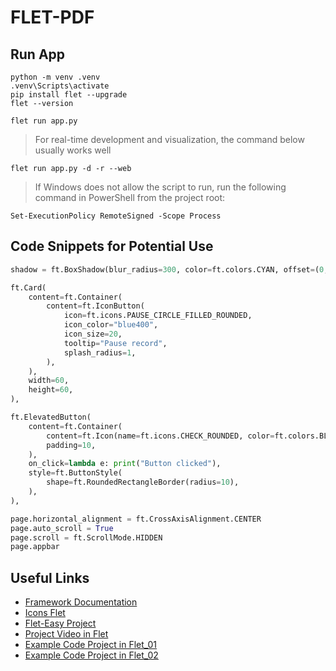 # FLET-PDF

## Run App

```
python -m venv .venv
.venv\Scripts\activate
pip install flet --upgrade
flet --version
```
```
flet run app.py
```
> For real-time development and visualization, the command below usually works well
```
flet run app.py -d -r --web
```

> If Windows does not allow the script to run, run the following command in PowerShell from the project root:
```
Set-ExecutionPolicy RemoteSigned -Scope Process
```

## Code Snippets for Potential Use
```python
shadow = ft.BoxShadow(blur_radius=300, color=ft.colors.CYAN, offset=(0, 0), blur_style="outer"),

ft.Card(
    content=ft.Container(
        content=ft.IconButton(
            icon=ft.icons.PAUSE_CIRCLE_FILLED_ROUNDED,
            icon_color="blue400",
            icon_size=20,
            tooltip="Pause record",
            splash_radius=1,
        ),
    ),
    width=60,
    height=60,
),

ft.ElevatedButton(
    content=ft.Container(
        content=ft.Icon(name=ft.icons.CHECK_ROUNDED, color=ft.colors.BLUE),
        padding=10,
    ),
    on_click=lambda e: print("Button clicked"),
    style=ft.ButtonStyle(
        shape=ft.RoundedRectangleBorder(radius=10),
    ),
),

page.horizontal_alignment = ft.CrossAxisAlignment.CENTER
page.auto_scroll = True
page.scroll = ft.ScrollMode.HIDDEN
page.appbar
```

## Useful Links
- [Framework Documentation](https://flet.dev/docs/)
- [Icons Flet](https://gallery.flet.dev/icons-browser/)
- [Flet-Easy Project](https://github.com/Daxexs/flet-easy/tree/main/tests/flet-fastapi)
- [Project Video in Flet](https://www.youtube.com/watch?v=kGNp24U5Oyo)
- [Example Code Project in Flet_01](https://github.com/flet-dev/examples/blob/main/python/tutorials/calc/calc.py)
- [Example Code Project in Flet_02](https://github.com/flet-dev/examples/blob/main/python/tutorials/chat/chat.py)
